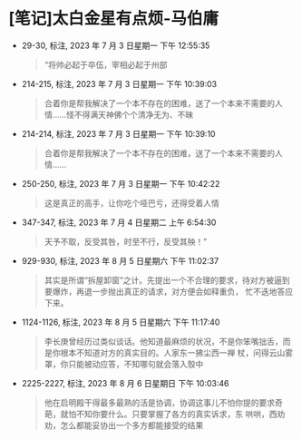 # [笔记]太白金星有点烦-马伯庸


-   29-30, 标注, 2023 年 7 月 3 日星期一 下午 12:55:35

    > “将帅必起于卒伍，宰相必起于州部

-   214-215, 标注, 2023 年 7 月 3 日星期一 下午 10:39:03

    > 合着你是帮我解决了一个本不存在的困难，送了一个本来不需要的人情……怪不得满天神佛个个清净无为、不昧

-   214-214, 标注, 2023 年 7 月 3 日星期一 下午 10:39:10

    > 合着你是帮我解决了一个本不存在的困难，送了一个本来不需要的人情……

-   250-250, 标注, 2023 年 7 月 3 日星期一 下午 10:42:22

    > 这是真正的高手，让你吃个哑巴亏，还得受着人情

-   347-347, 标注, 2023 年 7 月 4 日星期二 上午 6:54:30

    > 天予不取，反受其咎，时至不行，反受其殃！”

-   929-930, 标注, 2023 年 8 月 5 日星期六 下午 11:02:37

    > 其实是所谓“拆屋卸窗”之计。先提出一个不合理的要求，待对方被逼到要爆炸，再退一步抛出真正的请求，对方便会如释重负，
    > 忙不迭地答应下来。

-   1124-1126, 标注, 2023 年 8 月 5 日星期六 下午 11:17:40

    > 李长庚曾经历过类似谈话。他知道最麻烦的状况，不是你笨嘴拙舌，而是你根本不知道对方的真实目的。人家东一拂尘西一禅
    > 杖，问得云山雾罩，你只能被动应答，不知哪句就会落入彀中

-   2225-2227, 标注, 2023 年 8 月 6 日星期日 下午 10:03:46

    > 他在启明殿干得最多最熟的活是协调，协调这事儿不怕你提的要求奇葩，就怕不知你要什么。只要掌握了各方的真实诉求，东
    > 哄哄，西劝劝，怎么都能妥协出一个多方都能接受的结果

